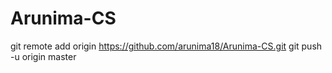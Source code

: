 # Arunima-CS
git remote add origin https://github.com/arunima18/Arunima-CS.git
git push -u origin master
